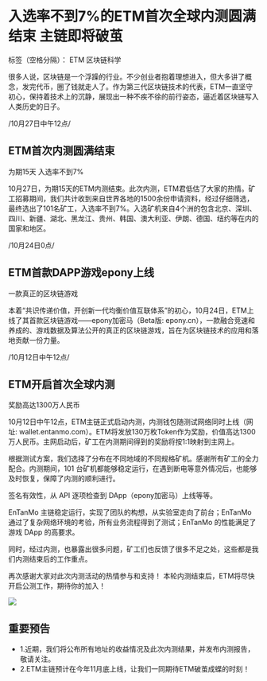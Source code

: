 # 入选率不到7%的ETM首次全球内测圆满结束 主链即将破茧

标签（空格分隔）：  ETM 区块链科学


很多人说，区块链是一个浮躁的行业。不少创业者抱着理想进入，但大多讲了概念，发完代币，圈了钱就走人了。作为第三代区块链技术的代表，ETM一直坚守初心，保持着技术上的沉静，展现出一种不疾不徐的前行姿态，逼近着区块链写入人类历史的日子。

/10月27日中午12点/
## ETM首次内测圆满结束

为期15天 入选率不到7%

10月27日，为期15天的ETM内测结束。此次内测，ETM君低估了大家的热情。矿工招募期间，我们共计收到来自世界各地的1500余份申请资料，经过仔细筛选，最终选出了101名矿工，入选率不到7%。入选矿机来自4个洲的包含北京、深圳、四川、新疆、湖北、黑龙江、贵州、韩国、澳大利亚、伊朗、德国、纽约等在内的国家和地区。


/10月24日0点/
## ETM首款DAPP游戏epony上线

一款真正的区块链游戏

本着“共识传递价值，开创新一代均衡价值互联体系”的初心，10月24日，ETM上线了其首款区块链游戏——epony加密马（Beta版: epony.cn），一款融合竞速和养成的、游戏数据及算法公开的真正的区块链游戏，旨在为区块链技术的应用和落地贡献一份力量。

/10月12日中午12点/
## ETM开启首次全球内测

奖励高达1300万人民币

10月12日中午12点，ETM主链正式启动内测，内测钱包随测试网络同时上线（网址: wallet.entanmo.com）。ETM将发放130万枚Token作为奖励，价值高达1300万人民币。主网启动后，矿工在内测期间得到的奖励将按1:1映射到主网上。

根据测试方案，我们选择了分布在不同地域的不同规格矿机。感谢所有矿工的全力配合。内测期间，101 台矿机都能够稳定运行，在遇到断电等意外情况后，也能够及时恢复，保障了内测的顺利进行。

签名有效性，从 API 逐项检查到 DApp（epony加密马）上线等等。
 
EnTanMo 主链稳定运行，实现了团队的构想，从实验室走向了前台；EnTanMo 通过了复杂网络环境的考验，所有业务流程得到了测试；EnTanMo 的性能满足了游戏 DApp 的高要求。
 
同时，经过内测，也暴露出很多问题，矿工们也反馈了很多不足之处，这些都是我们内测结束后的工作重点。
 
再次感谢大家对此次内测活动的热情参与和支持！
本轮内测结束后，ETM将尽快开启公测工作，期待你的加入！


![](./md_image/news-pic6.jpg)

## 重要预告

- 1.近期，我们将公布所有地址的收益情况及此次内测结果，并发布内测报告，敬请关注。
- 2.ETM主链预计在今年11月底上线，让我们一同期待ETM破茧成蝶的时刻！
